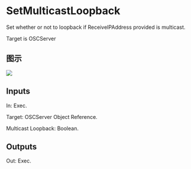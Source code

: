 # SetMulticastLoopback

Set whether or not to loopback if ReceiveIPAddress provided is multicast.

Target is OSCServer

## 图示

![]($-20221218-18062838.png)

## Inputs

In: Exec.

Target: OSCServer Object Reference.

Multicast Loopback: Boolean.  

## Outputs

Out: Exec.


